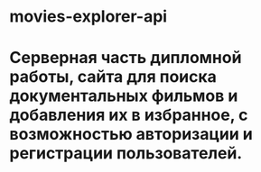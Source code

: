 # movies-explorer-api
# Cерверная часть дипломной работы, сайта для поиска документальных фильмов и добавления их в избранное, с возможностью авторизации и регистрации пользователей.
